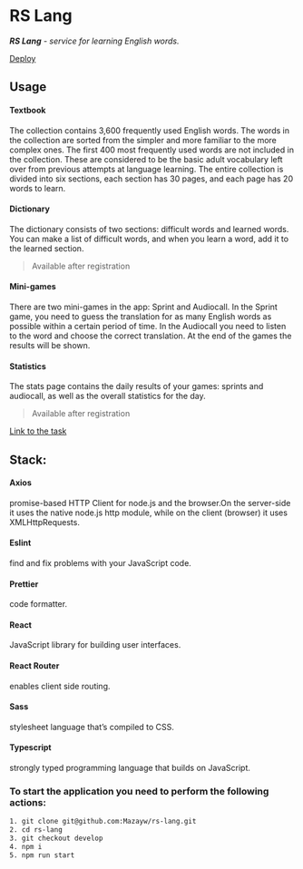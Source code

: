 # RS Lang

_**RS Lang** - service for learning English words._

[Deploy](https://mazayw.github.io/rs-lang/ "RsLang")

## Usage

#### Textbook
The collection contains 3,600 frequently used English words. The words in the collection are sorted from the simpler and more familiar to the more complex ones. The first 400 most frequently used words are not included in the collection. These are considered to be the basic adult vocabulary left over from previous attempts at language learning. The entire collection is divided into six sections, each section has 30 pages, and each page has 20 words to learn.

#### Dictionary
The dictionary consists of two sections: difficult words and learned words. You can make a list of difficult words, and when you learn a word, add it to the learned section.

> Available after registration

#### Mini-games
There are two mini-games in the app: Sprint and Audiocall.
In the Sprint game, you need to guess the translation for as many English words as possible within a certain period of time.
In the Audiocall you need to listen to the word and choose the correct translation. 
At the end of the games the results will be shown.

#### Statistics
The stats page contains the daily results of your games: sprints and audiocall, as well as the overall statistics for the day.

> Available after registration

[Link to the task](https://github.com/rolling-scopes-school/tasks/blob/master/tasks/stage-2/rs-lang/rslang.md)

## Stack:

#### Axios
promise-based HTTP Client for node.js and the browser.On the server-side it uses the native node.js http module, while on the client (browser) it uses XMLHttpRequests.
#### Eslint
find and fix problems with your JavaScript code.
#### Prettier
code formatter.
#### React
JavaScript library for building user interfaces.
#### React Router
enables client side routing.
#### Sass
stylesheet language that’s compiled to CSS.
#### Typescript
strongly typed programming language that builds on JavaScript.

### To start the application you need to perform the following actions:

```bash
1. git clone git@github.com:Mazayw/rs-lang.git
2. cd rs-lang
3. git checkout develop
4. npm i
5. npm run start
```
